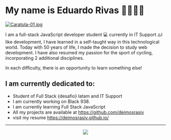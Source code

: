 # My name is Eduardo Rivas 👋👩🏾‍💻

[![Caratula-01.jpg](https://i.postimg.cc/2SLs98gh/Caratula-01.jpg)](https://postimg.cc/5X1K6142)

I am a full-stack JavaScript developer student 💻 currently in IT Support ♨️I like development, I have learned in a self-taught way in this technological world. Today with 50 years of life, I made the decision to study web development. I have also resumed my passion for the sport of cycling, incorporating 2 additional disciplines.
 
In each difficulty, there is an opportunity to learn something else!



## I am currently dedicated to:


- Student of Full Stack {desafio} latam and IT Support 
- I am currently working on Black 938.
- I am currently learning Full Stack JavaScript
- All my projects are available at https://github.com/deimosrasiv
- visit my resume https://deimosrasiv.github.io/
___
<p align="center"> <img align="center" src="https://profile-counter.glitch.me/deimosrasiv/count.svg"/></P>






